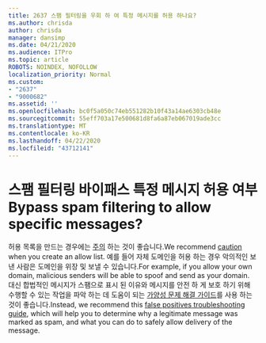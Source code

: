 ```yaml
---
title: 2637 스팸 필터링을 우회 하 여 특정 메시지를 허용 하나요?
ms.author: chrisda
author: chrisda
manager: dansimp
ms.date: 04/21/2020
ms.audience: ITPro
ms.topic: article
ROBOTS: NOINDEX, NOFOLLOW
localization_priority: Normal
ms.custom:
- "2637"
- "9000682"
ms.assetid: ''
ms.openlocfilehash: bc0f5a050c74eb551282b10f43a14ae6303cb48e
ms.sourcegitcommit: 55eff703a17e500681d8fa6a87eb067019ade3cc
ms.translationtype: MT
ms.contentlocale: ko-KR
ms.lasthandoff: 04/22/2020
ms.locfileid: "43712141"
---
```

# <a name="bypass-spam-filtering-to-allow-specific-messages"></a><span data-ttu-id="80d04-102">스팸 필터링 바이패스 특정 메시지 허용 여부</span><span class="sxs-lookup"><span data-stu-id="80d04-102">Bypass spam filtering to allow specific messages?</span></span>

<span data-ttu-id="80d04-103">허용 목록을 만드는 경우에는 [주의](https://docs.microsoft.com/exchange/troubleshoot/antispam/cautions-against-bypassing-spam-filters) 하는 것이 좋습니다.</span><span class="sxs-lookup"><span data-stu-id="80d04-103">We recommend [caution](https://docs.microsoft.com/exchange/troubleshoot/antispam/cautions-against-bypassing-spam-filters) when you create an allow list.</span></span> <span data-ttu-id="80d04-104">예를 들어 자체 도메인을 허용 하는 경우 악의적인 보낸 사람은 도메인을 위장 및 보낼 수 있습니다.</span><span class="sxs-lookup"><span data-stu-id="80d04-104">For example, if you allow your own domain, malicious senders will be able to spoof and send as your domain.</span></span>  <span data-ttu-id="80d04-105">대신 합법적인 메시지가 스팸으로 표시 된 이유와 메시지를 안전 하 게 보호 하기 위해 수행할 수 있는 작업을 파악 하는 데 도움이 되는 [가양성 문제 해결 가이드](https://docs.microsoft.com/office365/securitycompliance/prevent-email-from-being-marked-as-spam)를 사용 하는 것이 좋습니다.</span><span class="sxs-lookup"><span data-stu-id="80d04-105">Instead, we recommend this [false positives troubleshooting guide](https://docs.microsoft.com/office365/securitycompliance/prevent-email-from-being-marked-as-spam), which will help you to determine why a legitimate message was marked as spam, and what you can do to safely allow delivery of the message.</span></span>

